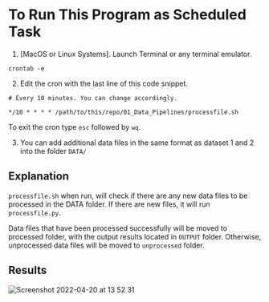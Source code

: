 # To Run This Program as Scheduled Task

1. [MacOS or Linux Systems]. Launch Terminal or any terminal emulator.
```
crontab -e
```
2. Edit the cron with the last line of this code snippet.
```
# Every 10 minutes. You can change accordingly.

*/10 * * * * /path/to/this/repo/01_Data_Pipelines/processfile.sh
```
To exit the cron type ``esc`` followed by ``wq``.

3. You can add additional data files in the same format as dataset 1 and 2 into the folder ``DATA/``

## Explanation

``processfile.sh`` when run, will check if there are any new data files to be processed in the DATA folder. If there are new files, it will run ``processfile.py``. 

Data files that have been processed successfully will be moved to processed folder, with the output results located in ``OUTPUT`` folder. Otherwise, unprocessed data files will be moved to ``unprocessed`` folder.

## Results

![Screenshot 2022-04-20 at 13 52 31](https://user-images.githubusercontent.com/14856777/164160929-f30ae6f2-c599-4b8b-b7ee-364ef8cc186f.png)
